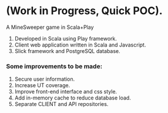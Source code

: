 # (Work in Progress, Quick POC).
A MineSweeper game in Scala+Play 

1. Developed in Scala using Play framework.
2. Client web application written in Scala and Javascript.
3. Slick framework and PostgreSQL database. 

### Some improvements to be made:
1. Secure user information.
2. Increase UT coverage.
3. Improve front-end interface and css style.
4. Add in-memory cache to reduce database load.
5. Separate CLIENT and API repositories.

